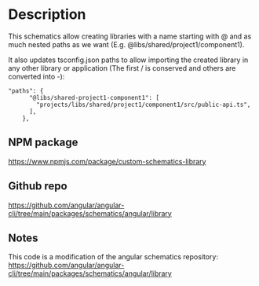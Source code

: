 # Description
This schematics allow creating libraries with a name starting with @ and as much nested paths as we want (E.g. @libs/shared/project1/component1). 

It also updates tsconfig.json paths to allow importing the created library in any other library or application (The first / is conserved and others are converted into -):

```
"paths": {
      "@libs/shared-project1-component1": [
        "projects/libs/shared/project1/component1/src/public-api.ts",
      ],
    },
```
## NPM package
https://www.npmjs.com/package/custom-schematics-library

## Github repo
https://github.com/angular/angular-cli/tree/main/packages/schematics/angular/library

## Notes
This code is a modification of the angular schematics repository: https://github.com/angular/angular-cli/tree/main/packages/schematics/angular/library
